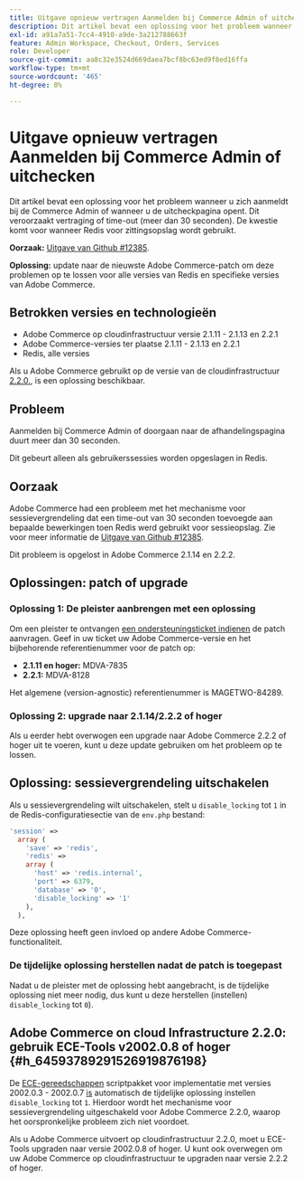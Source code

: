 ```yaml
---
title: Uitgave opnieuw vertragen Aanmelden bij Commerce Admin of uitchecken
description: Dit artikel bevat een oplossing voor het probleem wanneer u zich aanmeldt bij de Commerce Admin of wanneer u de uitcheckpagina opent. Dit veroorzaakt vertraging of time-out (meer dan 30 seconden). De kwestie komt voor wanneer Redis voor zittingsopslag wordt gebruikt.
exl-id: a91a7a51-7cc4-4910-a9de-3a212788663f
feature: Admin Workspace, Checkout, Orders, Services
role: Developer
source-git-commit: aa8c32e3524d669daea7bcf8bc63ed9f8ed16ffa
workflow-type: tm+mt
source-wordcount: '465'
ht-degree: 0%

---
```


# Uitgave opnieuw vertragen Aanmelden bij Commerce Admin of uitchecken

Dit artikel bevat een oplossing voor het probleem wanneer u zich aanmeldt bij de Commerce Admin of wanneer u de uitcheckpagina opent. Dit veroorzaakt vertraging of time-out (meer dan 30 seconden). De kwestie komt voor wanneer Redis voor zittingsopslag wordt gebruikt.

**Oorzaak:**   [Uitgave van Github \#12385](https://github.com/magento/magento2/issues/12385).

**Oplossing:** update naar de nieuwste Adobe Commerce-patch om deze problemen op te lossen voor alle versies van Redis en specifieke versies van Adobe Commerce.

## Betrokken versies en technologieën

* Adobe Commerce op cloudinfrastructuur versie 2.1.11 - 2.1.13 en 2.2.1
* Adobe Commerce-versies ter plaatse 2.1.11 - 2.1.13 en 2.2.1
* Redis, alle versies

Als u Adobe Commerce gebruikt op de versie van de cloudinfrastructuur [2.2.0.](#h_64593789291526919876198), is een oplossing beschikbaar.

## Probleem

Aanmelden bij Commerce Admin of doorgaan naar de afhandelingspagina duurt meer dan 30 seconden.

Dit gebeurt alleen als gebruikerssessies worden opgeslagen in Redis.

## Oorzaak

Adobe Commerce had een probleem met het mechanisme voor sessievergrendeling dat een time-out van 30 seconden toevoegde aan bepaalde bewerkingen toen Redis werd gebruikt voor sessieopslag. Zie voor meer informatie de [Uitgave van Github \#12385](https://github.com/magento/magento2/issues/12385).

Dit probleem is opgelost in Adobe Commerce 2.1.14 en 2.2.2.

## Oplossingen: patch of upgrade

### Oplossing 1: De pleister aanbrengen met een oplossing

Om een pleister te ontvangen [een ondersteuningsticket indienen](/help/help-center-guide/help-center/magento-help-center-user-guide.md#submit-ticket) de patch aanvragen. Geef in uw ticket uw Adobe Commerce-versie en het bijbehorende referentienummer voor de patch op:

* **2.1.11 en hoger:** MDVA-7835
* **2.2.1:** MDVA-8128

Het algemene (version-agnostic) referentienummer is MAGETWO-84289.

### Oplossing 2: upgrade naar 2.1.14/2.2.2 of hoger

Als u eerder hebt overwogen een upgrade naar Adobe Commerce 2.2.2 of hoger uit te voeren, kunt u deze update gebruiken om het probleem op te lossen.

## Oplossing: sessievergrendeling uitschakelen

Als u sessievergrendeling wilt uitschakelen, stelt u `disable_locking` tot `1` in de Redis-configuratiesectie van de `env.php` bestand:

```php
'session' =>
  array (
    'save' => 'redis',
    'redis' =>
    array (
      'host' => 'redis.internal',
      'port' => 6379,
      'database' => '0',
      'disable_locking' => '1'
    ),
  ),
```

Deze oplossing heeft geen invloed op andere Adobe Commerce-functionaliteit.

### De tijdelijke oplossing herstellen nadat de patch is toegepast

Nadat u de pleister met de oplossing hebt aangebracht, is de tijdelijke oplossing niet meer nodig, dus kunt u deze herstellen (instellen) `disable_locking` tot `0`).

## Adobe Commerce on cloud Infrastructure 2.2.0: gebruik ECE-Tools v2002.0.8 of hoger {#h_64593789291526919876198}

De [ECE-gereedschappen](https://devdocs.magento.com/cloud/project/ece-tools-update.html) scriptpakket voor implementatie met versies 2002.0.3 - 2002.0.7 [is](https://experienceleague.adobe.com/docs/commerce-cloud-service/user-guide/dev-tools/ece-tools/update-package.html) automatisch de tijdelijke oplossing instellen `disable_locking` tot `1`. Hierdoor wordt het mechanisme voor sessievergrendeling uitgeschakeld voor Adobe Commerce 2.2.0, waarop het oorspronkelijke probleem zich niet voordoet.

Als u Adobe Commerce uitvoert op cloudinfrastructuur 2.2.0, moet u ECE-Tools upgraden naar versie 2002.0.8 of hoger. U kunt ook overwegen om uw Adobe Commerce op cloudinfrastructuur te upgraden naar versie 2.2.2 of hoger.
